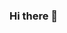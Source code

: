 ### Hi there 👋

<!--
**laradaylaa/laradaylaa** is a ✨ _special_ ✨ repository because its `README.md` (this file) appears on your GitHub profile.

Here are some ideas to get you started:


-->
